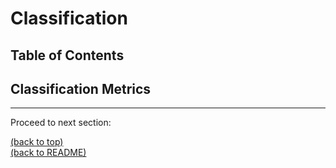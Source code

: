 # Classification

## Table of Contents

## Classification Metrics

---

Proceed to next section:

[(back to top)](#table-of-contents)  
[(back to README)](/README.md)
